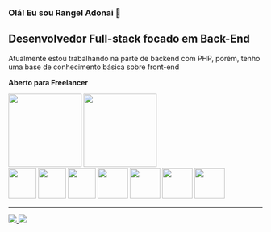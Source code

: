 ### Olá! Eu sou Rangel Adonai 👋
##  Desenvolvedor Full-stack focado em Back-End
<p>Atualmente estou trabalhando na parte de backend com PHP, porém, tenho uma base de conhecimento básica sobre front-end</p>
<p><b>Aberto para Freelancer</b></p>
<div>
  <img height="145em" src="https://github-readme-stats.vercel.app/api?username=rangeladonai&show_icons=true&theme=gruvbox"/>
  <img height="145em" src="https://github-readme-stats.vercel.app/api/top-langs/?username=rangeladonai&layout=compact&theme=gruvbox"/>
</div>
<div>     
   <img height="60px" width="55px" src="https://cdn.jsdelivr.net/gh/devicons/devicon/icons/html5/html5-original.svg"/>
   <img height="60px" width="55px" src="https://cdn.jsdelivr.net/gh/devicons/devicon/icons/bootstrap/bootstrap-original.svg"/>
   <img height="60px" width="55px" src="https://cdn.jsdelivr.net/gh/devicons/devicon/icons/javascript/javascript-original.svg"/>
   <img height="60px" width="60px" src="https://cdn.jsdelivr.net/gh/devicons/devicon/icons/php/php-original.svg"/>
   <img height="60px" width="60px" src="https://cdn.jsdelivr.net/gh/devicons/devicon/icons/composer/composer-original.svg"/>
   <img height="60px" width="60px" src="https://cdn.jsdelivr.net/gh/devicons/devicon/icons/mysql/mysql-original.svg"/>                                       
   <img height="60px" width="60px" src="https://cdn.jsdelivr.net/gh/devicons/devicon/icons/git/git-original.svg"/>
 </div>
<hr>
<a href="https://br.linkedin.com/in/rangel-adonai-a38823234"><img src="https://img.shields.io/badge/LinkedIn-0077B5?style=for-the-badge&logo=linkedin&logoColor=white"/>
</a>
<a href="mailto:rangel.adonai@gmail.com"><img src="https://img.shields.io/badge/Gmail-D14836?style=for-the-badge&logo=gmail&logoColor=white"/></a>
